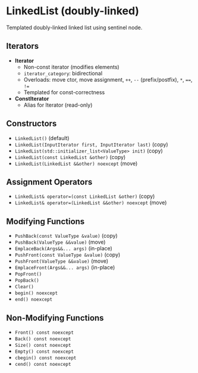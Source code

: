 # LinkedList (doubly-linked)

Templated doubly-linked linked list using sentinel node.

## Iterators

* **Iterator** 
    * Non-const iterator (modifies elements)
    * `iterator_category`: bidirectional
    * Overloads: move ctor, move assignment, `++`, `--` (prefix/postfix), `*`, `==`, `!=`
    * Templated for const-correctness
* **ConstIterator**
    * Alias for Iterator<const T> (read-only)

## Constructors

* `LinkedList()` (default)
* `LinkedList(InputIterator first, InputIterator last)` (copy)
* `LinkedList(std::initializer_list<ValueType> init)` (copy)
* `LinkedList(const LinkedList &other)` (copy)
* `LinkedList(LinkedList &&other) noexcept` (move)

## Assignment Operators

* `LinkedList& operator=(const LinkedList &other)` (copy) 
* `LinkedList& operator=(LinkedList &&other) noexcept` (move)

## Modifying Functions

* `PushBack(const ValueType &value)` (copy)
* `PushBack(ValueType &&value)` (move)
* `EmplaceBack(Args&&... args)` (in-place)
* `PushFront(const ValueType &value)` (copy)
* `PushFront(ValueType &&value)` (move) 
* `EmplaceFront(Args&&... args)` (in-place)
* `PopFront()`  
* `PopBack()`
* `Clear()` 
* `begin() noexcept` 
* `end() noexcept` 

## Non-Modifying Functions

* `Front() const noexcept` 
* `Back() const noexcept` 
* `Size() const noexcept`  
* `Empty() const noexcept` 
* `cbegin() const noexcept`
* `cend() const noexcept` 
